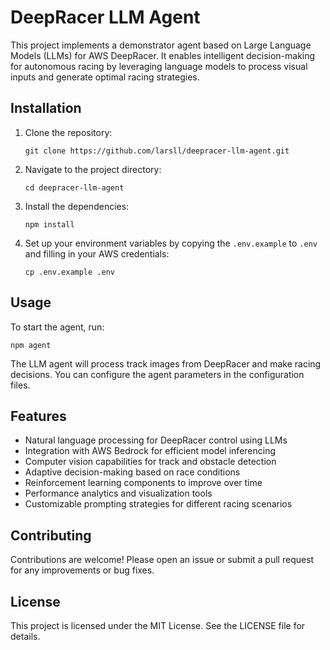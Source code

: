 # DeepRacer LLM Agent

This project implements a demonstrator agent based on Large Language Models (LLMs) for AWS DeepRacer. It enables intelligent decision-making for autonomous racing by leveraging language models to process visual inputs and generate optimal racing strategies.

## Installation

1. Clone the repository:
   ```
   git clone https://github.com/larsll/deepracer-llm-agent.git
   ```
2. Navigate to the project directory:
   ```
   cd deepracer-llm-agent
   ```
3. Install the dependencies:
   ```
   npm install
   ```
4. Set up your environment variables by copying the `.env.example` to `.env` and filling in your AWS credentials:
   ```
   cp .env.example .env
   ```

## Usage

To start the agent, run:
```
npm agent
```

The LLM agent will process track images from DeepRacer and make racing decisions. You can configure the agent parameters in the configuration files.

## Features

- Natural language processing for DeepRacer control using LLMs
- Integration with AWS Bedrock for efficient model inferencing
- Computer vision capabilities for track and obstacle detection
- Adaptive decision-making based on race conditions
- Reinforcement learning components to improve over time
- Performance analytics and visualization tools
- Customizable prompting strategies for different racing scenarios

## Contributing

Contributions are welcome! Please open an issue or submit a pull request for any improvements or bug fixes.

## License

This project is licensed under the MIT License. See the LICENSE file for details.